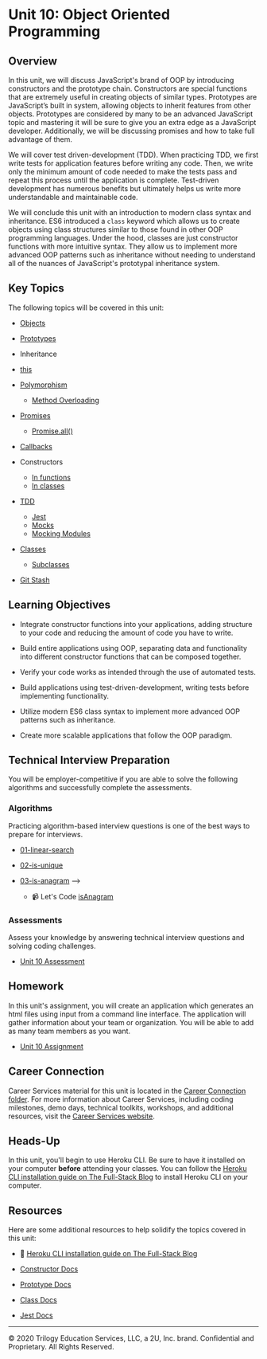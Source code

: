 # Unit 10: Object Oriented Programming

## Overview
In this unit, we will discuss JavaScript's brand of OOP by introducing constructors and the prototype chain. Constructors are special functions that are extremely useful in creating objects of similar types. Prototypes are JavaScript’s built in system, allowing objects to inherit features from other objects. Prototypes are considered by many to be an advanced JavaScript topic and mastering it will be sure to give you an extra edge as a JavaScript developer. Additionally, we will be discussing promises and how to take full advantage of them.

We will cover test driven-development (TDD). When practicing TDD, we first write tests for application features before writing any code. Then, we write only the minimum amount of code needed to make the tests pass and repeat this process until the application is complete. Test-driven development has numerous benefits but ultimately helps us write more understandable and maintainable code.

We will conclude this unit with an introduction to modern class syntax and inheritance. ES6 introduced a `class` keyword which allows us to create objects using class structures similar to those found in other OOP programming languages. Under the hood, classes are just constructor functions with more intuitive syntax. They allow us to implement more advanced OOP patterns such as inheritance without needing to understand all of the nuances of JavaScript's prototypal inheritance system.

## Key Topics

The following topics will be covered in this unit:

* [Objects](https://developer.mozilla.org/en-US/docs/Web/JavaScript/Reference/Global_Objects/Object) 

* [Prototypes](https://developer.mozilla.org/en-US/docs/Web/JavaScript/Inheritance_and_the_prototype_chain)

* Inheritance

* [this](https://developer.mozilla.org/en-US/docs/Web/JavaScript/Reference/Operators/this)

* [Polymorphism](https://en.wikipedia.org/wiki/Polymorphism_(computer_science))
  * [Method Overloading](https://www.sanfoundry.com/java-program-find-area-square-rectangle-circle-using-method-overloading/) 

* [Promises](https://developer.mozilla.org/en-US/docs/Web/JavaScript/Reference/Global_Objects/Promise)
  * [Promise.all()](https://developer.mozilla.org/en-US/docs/Web/JavaScript/Reference/Global_Objects/Promise/all) 

* [Callbacks](https://developer.mozilla.org/en-US/docs/Glossary/Callback_function)

* Constructors
  * [In functions](https://developer.mozilla.org/en-US/docs/Web/JavaScript/Reference/Global_Objects/Function/Function)
  * [In classes](https://developer.mozilla.org/en-US/docs/Web/JavaScript/Reference/Classes/constructor)

* [TDD](https://en.wikipedia.org/wiki/Test-driven_development)
  * [Jest](https://jestjs.io/docs/en/getting-started)
  * [Mocks](https://jestjs.io/docs/en/mock-functions)
  * [Mocking Modules](https://jestjs.io/docs/en/mock-functions#mocking-modules)

* [Classes](https://developer.mozilla.org/en-US/docs/Web/JavaScript/Reference/Classes)
  * [Subclasses](https://developer.mozilla.org/en-US/docs/Web/JavaScript/Reference/Classes#Sub_classing_with_extends)
  
* [Git Stash](https://www.git-scm.com/docs/git-stash) 

## Learning Objectives

* Integrate constructor functions into your applications, adding structure to your code and reducing the amount of code you have to write.

* Build entire applications using OOP, separating data and functionality into different constructor functions that can be composed together.

* Verify your code works as intended through the use of automated tests.

* Build applications using test-driven-development, writing tests before implementing functionality.

* Utilize modern ES6 class syntax to implement more advanced OOP patterns such as inheritance.

* Create more scalable applications that follow the OOP paradigm.

## Technical Interview Preparation

You will be employer-competitive if you are able to solve the following algorithms and successfully complete the assessments.

### Algorithms

Practicing algorithm-based interview questions is one of the best ways to prepare for interviews.

  * [01-linear-search](../../../01-Class-Content/10-OOP/03-Algorithms/01-linear-search)

  * [02-is-unique](../../../01-Class-Content/10-OOP/03-Algorithms/02-is-unique)

  * [03-is-anagram](../../../01-Class-Content/10-OOP/03-Algorithms/03-is-anagram) -->

    * 📹 Let's Code [isAnagram](https://2u-20.wistia.com/medias/8hnpk2wu29)


### Assessments

Assess your knowledge by answering technical interview questions and solving coding challenges.

* [Unit 10 Assessment](https://forms.gle/rDcYU44xb23s5jm59) 

## Homework

In this unit's assignment, you will create an application which generates an html files using input from a command line interface. The application will gather information about your team or organization. You will be able to add as many team members as you want.

* [Unit 10 Assignment](../../../01-Class-Content/10-OOP/02-Homework/README.md)

## Career Connection

Career Services material for this unit is located in the [Career Connection folder](./04-Career-Connection/README.md). For more information about Career Services, including coding milestones, demo days, technical toolkits, workshops, and additional resources, visit the [Career Services website](http://bit.ly/CodingCS).

## Heads-Up

In this unit, you'll begin to use Heroku CLI. Be sure to have it installed on your computer **before** attending your classes. You can follow the [Heroku CLI installation guide on The Full-Stack Blog](https://coding-boot-camp.github.io/full-stack/heroku/how-to-install-herokucli) to install Heroku CLI on your computer.
<!-- TODO CHECK WHAT THE PROPER LINK IS -->

## Resources

Here are some additional resources to help solidify the topics covered in this unit:

* 📖 [Heroku CLI installation guide on The Full-Stack Blog](https://coding-boot-camp.github.io/full-stack/heroku/how-to-install-herokucli)

* [Constructor Docs](https://developer.mozilla.org/en-US/docs/Web/JavaScript/Reference/Classes/constructor)

* [Prototype Docs](https://developer.mozilla.org/en-US/docs/Web/JavaScript/Reference/Global_Objects/Object/prototype)

* [Class Docs](https://developer.mozilla.org/en-US/docs/Web/JavaScript/Reference/Classes)

* [Jest Docs](https://jestjs.io/)

- - -
© 2020 Trilogy Education Services, LLC, a 2U, Inc. brand. Confidential and Proprietary. All Rights Reserved.
